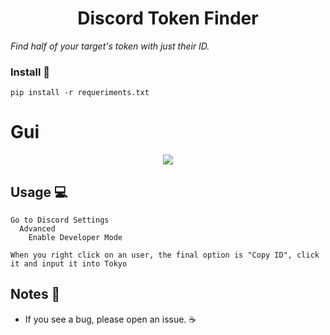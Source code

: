 <h1 align="center"> Discord Token Finder </h1
  
_Find half of your target's token with just their ID._
  
### Install 🔧
```
pip install -r requeriments.txt
```

# Gui
  <p align=center>
      <image src="https://cdn.discordapp.com/attachments/909880920734064722/910825925724221510/Screenshot_2021-11-18_123017.jpg"> 
  <p/>

  
## Usage 💻
```
Go to Discord Settings
  Advanced
    Enable Developer Mode

When you right click on an user, the final option is "Copy ID", click it and input it into Tokyo
```
  
## Notes 📝
* If you see a bug, please open an issue. ☕ 
